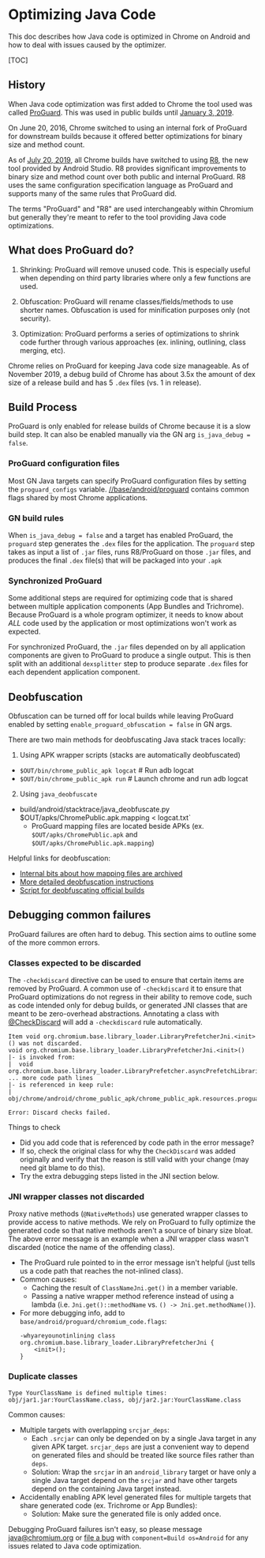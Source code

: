 # Optimizing Java Code

This doc describes how Java code is optimized in Chrome on Android and how to
deal with issues caused by the optimizer.

[TOC]

## History

When Java code optimization was first added to Chrome the tool used was called
[ProGuard](https://www.guardsquare.com/en/products/proguard). This was used
in public builds until [January 3, 2019](http://crrev.com/c/1394387).

On June 20, 2016, Chrome switched to using an internal fork of ProGuard for
downstream builds because it offered better optimizations for binary size and
method count.

As of [July 20, 2019](https://crrev.com/c/1689877), all Chrome builds have
switched to using [R8](https://r8.googlesource.com/r8), the new tool provided by
Android Studio. R8 provides significant improvements to binary size and method
count over both public and internal ProGuard. R8 uses the same configuration
specification language as ProGuard and supports many of the same rules that
ProGuard did.

The terms "ProGuard" and "R8" are used interchangeably within Chromium but
generally they're meant to refer to the tool providing Java code optimizations.

## What does ProGuard do?

1. Shrinking: ProGuard will remove unused code. This is especially useful
   when depending on third party libraries where only a few functions are used.

2. Obfuscation: ProGuard will rename classes/fields/methods to use shorter
   names. Obfuscation is used for minification purposes only (not security).

3. Optimization: ProGuard performs a series of optimizations to shrink code
   further through various approaches (ex. inlining, outlining, class merging,
   etc).

Chrome relies on ProGuard for keeping Java code size manageable. As of November
2019, a debug build of Chrome has about 3.5x the amount of dex size of a
release build and has 5 `.dex` files (vs. 1 in release).

## Build Process

ProGuard is only enabled for release builds of Chrome because it is a slow build
step. It can also be enabled manually via the GN arg `is_java_debug = false`.

### ProGuard configuration files

Most GN Java targets can specify ProGuard configuration files by setting the
`proguard_configs` variable. [//base/android/proguard](/base/android/proguard)
contains common flags shared by most Chrome applications.

### GN build rules

When `is_java_debug = false` and a target has enabled ProGuard, the `proguard`
step generates the `.dex` files for the application. The `proguard` step takes
as input a list of `.jar` files, runs R8/ProGuard on those `.jar` files, and
produces the final `.dex` file(s) that will be packaged into your `.apk`

### Synchronized ProGuard

Some additional steps are required for optimizing code that is shared between
multiple application components (App Bundles and Trichrome). Because ProGuard is
a whole program optimizer, it needs to know about *ALL* code used by the
application or most optimizations won't work as expected.

For synchronized ProGuard, the `.jar` files depended on by all application
components are given to ProGuard to produce a single output. This is then split
with an additional `dexsplitter` step to produce separate `.dex` files for each
dependent application component.

## Deobfuscation

Obfuscation can be turned off for local builds while leaving ProGuard enabled
by setting `enable_proguard_obfuscation = false` in GN args.

There are two main methods for deobfuscating Java stack traces locally:
1. Using APK wrapper scripts (stacks are automatically deobfuscated)
  * `$OUT/bin/chrome_public_apk logcat`  # Run adb logcat
  * `$OUT/bin/chrome_public_apk run`  # Launch chrome and run adb logcat

2. Using `java_deobfuscate`
  * build/android/stacktrace/java_deobfuscate.py $OUT/apks/ChromePublic.apk.mapping < logcat.txt`
    * ProGuard mapping files are located beside APKs (ex.
      `$OUT/apks/ChromePublic.apk` and `$OUT/apks/ChromePublic.apk.mapping`)

Helpful links for deobfuscation:

* [Internal bits about how mapping files are archived][proguard-site]
* [More detailed deobfuscation instructions][proguard-doc]
* [Script for deobfuscating official builds][deob-official]

[proguard-site]: http://goto.google.com/chrome-android-proguard
[proguard-doc]: http://goto.google.com/chromejavadeobfuscation
[deob-official]: http://goto.google.com/chrome-android-official-deobfuscation

## Debugging common failures

ProGuard failures are often hard to debug. This section aims to outline some of
the more common errors.

### Classes expected to be discarded

The `-checkdiscard` directive can be used to ensure that certain items are
removed by ProGuard. A common use of `-checkdiscard` it to ensure that ProGuard
optimizations do not regress in their ability to remove code, such as code
intended only for debug builds, or generated JNI classes that are meant to be
zero-overhead abstractions. Annotating a class with
[@CheckDiscard][checkdiscard] will add a `-checkdiscard` rule automatically.

[checkdiscard]: /base/android/java/src/org/chromium/base/annotations/CheckDiscard.java

```
Item void org.chromium.base.library_loader.LibraryPrefetcherJni.<init>() was not discarded.
void org.chromium.base.library_loader.LibraryPrefetcherJni.<init>()
|- is invoked from:
|  void org.chromium.base.library_loader.LibraryPrefetcher.asyncPrefetchLibrariesToMemory()
... more code path lines
|- is referenced in keep rule:
|  obj/chrome/android/chrome_public_apk/chrome_public_apk.resources.proguard.txt:104:1

Error: Discard checks failed.
```

Things to check
  * Did you add code that is referenced by code path in the error message?
  * If so, check the original class for why the `CheckDiscard` was added
    originally and verify that the reason is still valid with your change (may
    need git blame to do this).
  * Try the extra debugging steps listed in the JNI section below.

### JNI wrapper classes not discarded

Proxy native methods (`@NativeMethods`) use generated wrapper classes to provide
access to native methods. We rely on ProGuard to fully optimize the generated
code so that native methods aren't a source of binary size bloat. The above
error message is an example when a JNI wrapper class wasn't discarded (notice
the name of the offending class).
  * The ProGuard rule pointed to in the error message isn't helpful (just tells
    us a code path that reaches the not-inlined class).
  * Common causes:
    * Caching the result of `ClassNameJni.get()` in a member variable.
    * Passing a native wrapper method reference instead of using a lambda (i.e.
      `Jni.get()::methodName` vs. `() -> Jni.get.methodName()`).
  * For more debugging info, add to `base/android/proguard/chromium_code.flags`:
      ```
      -whyareyounotinlining class org.chromium.base.library_loader.LibraryPrefetcherJni {
          <init>();
      }
      ```

### Duplicate classes

```
Type YourClassName is defined multiple times: obj/jar1.jar:YourClassName.class, obj/jar2.jar:YourClassName.class
```

Common causes:
  * Multiple targets with overlapping `srcjar_deps`:
    * Each `.srcjar` can only be depended on by a single Java target in any
      given APK target. `srcjar_deps` are just a convenient way to depend on
      generated files and should be treated like source files rather than
      `deps`.
    * Solution: Wrap the `srcjar` in an `android_library` target or have only a
      single Java target depend on the `srcjar` and have other targets depend on
      the containing Java target instead.
  * Accidentally enabling APK level generated files for multiple targets that
    share generated code (ex. Trichrome or App Bundles):
    * Solution: Make sure the generated file is only added once.

Debugging ProGuard failures isn't easy, so please message java@chromium.org
or [file a bug](crbug.com/new) with `component=Build os=Android` for any
issues related to Java code optimization.
